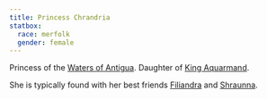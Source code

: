 ```yaml
---
title: Princess Chrandria
statbox:
  race: merfolk
  gender: female
---
```


Princess of the [Waters of Antigua](../locales/antigua).
Daughter of [King Aquarmand](aquarmand).

She is typically found with her best friends
[Filiandra](filiandra) and [Shraunna](shraunna).
